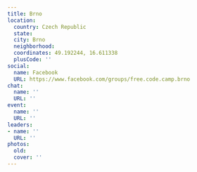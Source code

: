 ```yaml
---
title: Brno
location:
  country: Czech Republic
  state: 
  city: Brno
  neighborhood: 
  coordinates: 49.192244, 16.611338
  plusCode: ''
social:
  name: Facebook
  URL: https://www.facebook.com/groups/free.code.camp.brno
chat:
  name: ''
  URL: ''
event:
  name: ''
  URL: ''
leaders:
- name: ''
  URL: ''
photos:
  old: 
  cover: ''
---
```

